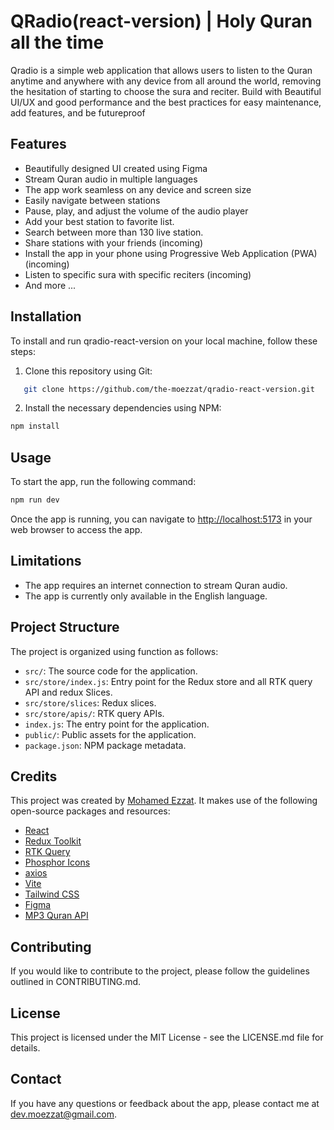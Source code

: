 # QRadio(react-version) | Holy Quran all the time

Qradio is a simple web application that allows users to listen to the Quran anytime and anywhere with any device from all around the world, removing the hesitation of starting to choose the sura and reciter. Build with Beautiful UI/UX and good performance and the best practices for easy maintenance, add features, and be futureproof

## Features

- Beautifully designed UI created using Figma
- Stream Quran audio in multiple languages
- The app work seamless on any device and screen size
- Easily navigate between stations
- Pause, play, and adjust the volume of the audio player
- Add your best station to favorite list.
- Search between more than 130 live station.
- Share stations with your friends (incoming)
- Install the app in your phone using Progressive Web Application (PWA) (incoming)
- Listen to specific sura with specific reciters (incoming)
- And more ...

## Installation

To install and run qradio-react-version on your local machine, follow these steps:

1. Clone this repository using Git:

```bash
   git clone https://github.com/the-moezzat/qradio-react-version.git
```

2. Install the necessary dependencies using NPM:

```bash
npm install
```

## Usage

To start the app, run the following command:

```bash
npm run dev
```

Once the app is running, you can navigate to <http://localhost:5173> in your web browser to access the app.

## Limitations

- The app requires an internet connection to stream Quran audio.
- The app is currently only available in the English language.

## Project Structure

The project is organized using function as follows:

- `src/`: The source code for the application.
- `src/store/index.js`: Entry point for the Redux store and all RTK query API and redux Slices.
- `src/store/slices`: Redux slices.
- `src/store/apis/`: RTK query APIs.
- `index.js`: The entry point for the application.
- `public/`: Public assets for the application.
- `package.json`: NPM package metadata.

## Credits

This project was created by [Mohamed Ezzat](https://github.com/the-moezzat). It makes use of the following open-source packages and resources:

- [React](https://reactjs.org/)
- [Redux Toolkit](https://redux-toolkit.js.org/)
- [RTK Query](https://redux-toolkit.js.org/rtk-query/overview)
- [Phosphor Icons](https://phosphoricons.com/)
- [axios](https://axios-http.com/)
- [Vite](https://vitejs.dev/)
- [Tailwind CSS](https://tailwindcss.com/)
- [Figma](https://www.figma.com/)
- [MP3 Quran API](https://mp3quran.net/ar/api)

## Contributing

If you would like to contribute to the project, please follow the guidelines outlined in CONTRIBUTING.md.

## License

This project is licensed under the MIT License - see the LICENSE.md file for details.

## Contact

If you have any questions or feedback about the app, please contact me at dev.moezzat@gmail.com.
